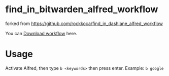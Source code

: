 # find_in_bitwarden_alfred_workflow

forked from https://github.com/rockkoca/find_in_dashlane_alfred_workflow


You can [Download workflow](https://github.com/rockkoca/find_in_bitwarden/raw/master/Find%20in%20Bitwarden.alfredworkflow) here.


# Usage

Activate Alfred, then type `b <keywords>` then press enter. Example: `b google`
  

  

  
